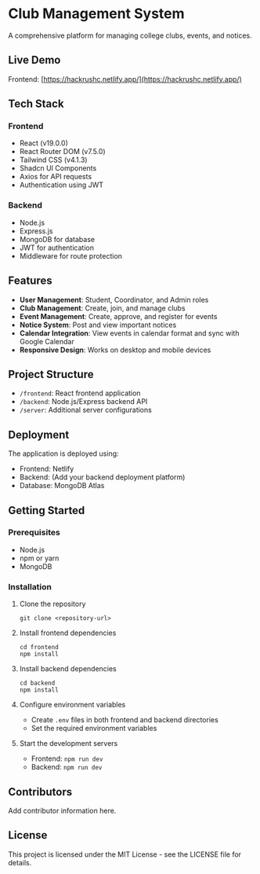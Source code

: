 # Club Management System

A comprehensive platform for managing college clubs, events, and notices.

## Live Demo

Frontend: [https://hackrushc.netlify.app/](https://hackrushc.netlify.app/)

## Tech Stack

### Frontend
- React (v19.0.0)
- React Router DOM (v7.5.0)
- Tailwind CSS (v4.1.3)
- Shadcn UI Components
- Axios for API requests
- Authentication using JWT

### Backend
- Node.js
- Express.js
- MongoDB for database
- JWT for authentication
- Middleware for route protection

## Features

- **User Management**: Student, Coordinator, and Admin roles
- **Club Management**: Create, join, and manage clubs
- **Event Management**: Create, approve, and register for events
- **Notice System**: Post and view important notices
- **Calendar Integration**: View events in calendar format and sync with Google Calendar
- **Responsive Design**: Works on desktop and mobile devices

## Project Structure

- `/frontend`: React frontend application
- `/backend`: Node.js/Express backend API
- `/server`: Additional server configurations

## Deployment

The application is deployed using:
- Frontend: Netlify
- Backend: (Add your backend deployment platform)
- Database: MongoDB Atlas

## Getting Started

### Prerequisites
- Node.js
- npm or yarn
- MongoDB

### Installation

1. Clone the repository
   ```
   git clone <repository-url>
   ```

2. Install frontend dependencies
   ```
   cd frontend
   npm install
   ```

3. Install backend dependencies
   ```
   cd backend
   npm install
   ```

4. Configure environment variables
   - Create `.env` files in both frontend and backend directories
   - Set the required environment variables

5. Start the development servers
   - Frontend: `npm run dev`
   - Backend: `npm run dev`

## Contributors

Add contributor information here.

## License

This project is licensed under the MIT License - see the LICENSE file for details. 
